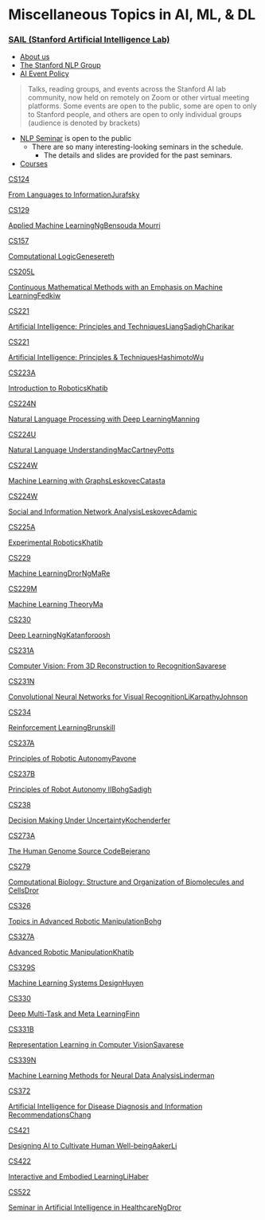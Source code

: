 # Miscellaneous Topics in AI, ML, & DL



### [SAIL (Stanford Artificial Intelligence Lab)](https://ai.stanford.edu/)
* [About us](https://ai.stanford.edu/about/)
* [The Stanford NLP Group](https://nlp.stanford.edu/)
* [AI Event Policy](https://ai.stanford.edu/events/)
> Talks, reading groups, and events across the Stanford AI lab community, now held on remotely on Zoom or other virtual meeting platforms.
> Some events are open to the public, some are open to only to Stanford people, and others are open to only individual groups (audience is denoted by brackets)

* [NLP Seminar](https://nlp.stanford.edu/seminar/) is open to the public
  * There are so many interesting-looking seminars in the schedule.
    * The details and slides are provided for the past seminars.
* [Courses](https://ai.stanford.edu/courses/)



[CS124](http://www.stanford.edu/class/cs124/)

[From Languages to Information](http://www.stanford.edu/class/cs124/)[Jurafsky](http://web.stanford.edu/~jurafsky/)

[CS129](https://web.stanford.edu/class/cs129/)

[Applied Machine Learning](https://web.stanford.edu/class/cs129/)[Ng](http://www.robotics.stanford.edu/~ang/contact.html)[Bensouda Mourri](https://profiles.stanford.edu/intranet/younes-bensouda-mourri)

[CS157](http://logic.stanford.edu/classes/cs157/current/)

[Computational Logic](http://logic.stanford.edu/classes/cs157/current/)[Genesereth](http://logic.stanford.edu/people/genesereth/genesereth.html)

[CS205L](http://web.stanford.edu/class/cs205l/)

[Continuous Mathematical Methods with an Emphasis on Machine Learning](http://web.stanford.edu/class/cs205l/)[Fedkiw](http://physbam.stanford.edu/~fedkiw/)

[CS221](http://www.stanford.edu/class/cs221/)

[Artificial Intelligence: Principles and Techniques](http://www.stanford.edu/class/cs221/)[Liang](http://cs.stanford.edu/~pliang/)[Sadigh](http://dorsa.fyi/)[Charikar](https://profiles.stanford.edu/moses-charikar)

[CS221](https://stanford-cs221.github.io/winter2021/)

[Artificial Intelligence: Principles & Techniques](https://stanford-cs221.github.io/winter2021/)[Hashimoto](https://thashim.github.io/)[Wu](https://jiajunwu.com/)

[CS223A](http://www.stanford.edu/class/cs223a/)

[Introduction to Robotics](http://www.stanford.edu/class/cs223a/)[Khatib](http://cs.stanford.edu/groups/manips/)

[CS224N](http://www.stanford.edu/class/cs224n/)

[Natural Language Processing with Deep Learning](http://www.stanford.edu/class/cs224n/)[Manning](http://nlp.stanford.edu/)

[CS224U](http://www.stanford.edu/class/cs224u/)

[Natural Language Understanding](http://www.stanford.edu/class/cs224u/)[MacCartney](http://nlp.stanford.edu/~wcmac/)[Potts](http://www.stanford.edu/~cgpotts/)

[CS224W](http://www.stanford.edu/class/cs224w/)

[Machine Learning with Graphs](http://www.stanford.edu/class/cs224w/)[Leskovec](https://cs.stanford.edu/people/jure/)[Catasta](https://profiles.stanford.edu/michele-catasta)

[CS224W](http://web.stanford.edu/class/cs224w/)

[Social and Information Network Analysis](http://web.stanford.edu/class/cs224w/)[Leskovec](http://cs.stanford.edu/people/jure/)[Adamic](http://www.ladamic.com/)

[CS225A](http://web.stanford.edu/class/cs225a/)

[Experimental Robotics](http://web.stanford.edu/class/cs225a/)[Khatib](http://cs.stanford.edu/groups/manips/)

[CS229](http://www.stanford.edu/class/cs229/)

[Machine Learning](http://www.stanford.edu/class/cs229/)[Dror](https://cs.stanford.edu/people/rondror/)[Ng](http://www.robotics.stanford.edu/~ang/contact.html)[Ma](https://ai.stanford.edu/~tengyuma/)[Re](https://cs.stanford.edu/people/chrismre/)

[CS229M](http://cs229.stanford.edu/)

[Machine Learning Theory](http://cs229.stanford.edu/)[Ma](https://ai.stanford.edu/~tengyuma/)

[CS230](http://www.stanford.edu/class/cs230/)

[Deep Learning](http://www.stanford.edu/class/cs230/)[Ng](https://cs.stanford.edu/people/rondror/)[Katanforoosh](https://profiles.stanford.edu/kian-katanforoosh)

[CS231A](http://www.stanford.edu/class/cs231a/)

[Computer Vision: From 3D Reconstruction to Recognition](http://www.stanford.edu/class/cs231a/)[Savarese](http://cvgl.stanford.edu/silvio/)

[CS231N](http://vision.stanford.edu/teaching/cs231n/)

[Convolutional Neural Networks for Visual Recognition](http://vision.stanford.edu/teaching/cs231n/)[Li](http://vision.stanford.edu/people.html)[Karpathy](http://cs.stanford.edu/people/karpathy/)[Johnson](http://cs.stanford.edu/people/jcjohns/)

[CS234](http://www.stanford.edu/class/cs234/)

[Reinforcement Learning](http://www.stanford.edu/class/cs234/)[Brunskill](https://cs.stanford.edu/people/ebrun/)

[CS237A](http://asl.stanford.edu/aa274/)

[Principles of Robotic Autonomy](http://asl.stanford.edu/aa274/)[Pavone](http://web.stanford.edu/~pavone/)

[CS237B](http://web.stanford.edu/class/cs237b/)

[Principles of Robot Autonomy II](http://web.stanford.edu/class/cs237b/)[Bohg](https://web.stanford.edu/~bohg/)[Sadigh](https://dorsa.fyi/)

[CS238](http://web.stanford.edu/class/aa228/)

[Decision Making Under Uncertainty](http://web.stanford.edu/class/aa228/)[Kochenderfer](http://web.stanford.edu/~mykel)

[CS273A](http://www.stanford.edu/class/cs273a/cgi-bin/index.php)

[The Human Genome Source Code](http://www.stanford.edu/class/cs273a/cgi-bin/index.php)[Bejerano](http://bejerano.stanford.edu/)

[CS279](http://web.stanford.edu/class/cs279/)

[Computational Biology: Structure and Organization of Biomolecules and Cells](http://web.stanford.edu/class/cs279/)[Dror](http://cs.stanford.edu/people/rondror/)

[CS326](http://web.stanford.edu/class/cs326/index.html)

[Topics in Advanced Robotic Manipulation](http://web.stanford.edu/class/cs326/index.html)[Bohg](https://am.is.tuebingen.mpg.de/person/jbohg)

[CS327A](http://cs.stanford.edu/groups/manips/teaching/cs327a/)

[Advanced Robotic Manipulation](http://cs.stanford.edu/groups/manips/teaching/cs327a/)[Khatib](http://cs.stanford.edu/groups/manips/)

[CS329S](https://stanford-cs329s.github.io/)

[Machine Learning Systems Design](https://stanford-cs329s.github.io/)[Huyen](https://huyenchip.com/)

[CS330](http://web.stanford.edu/class/cs330/)

[Deep Multi-Task and Meta Learning](http://web.stanford.edu/class/cs330/)[Finn](https://ai.stanford.edu/~cbfinn/)

[CS331B](http://web.stanford.edu/class/cs331b/)

[Representation Learning in Computer Vision](http://web.stanford.edu/class/cs331b/)[Savarese](http://cvgl.stanford.edu/silvio/)

[CS339N](https://explorecourses.stanford.edu/search?view=catalog&filter-coursestatus-Active=on&page=0&catalog=&q=CS+339N%3A+Machine+Learning+Methods+for+Neural+Data+Analysis&collapse=)

[Machine Learning Methods for Neural Data Analysis](https://explorecourses.stanford.edu/search?view=catalog&filter-coursestatus-Active=on&page=0&catalog=&q=CS+339N%3A+Machine+Learning+Methods+for+Neural+Data+Analysis&collapse=)[Linderman](https://web.stanford.edu/~swl1/)

[CS372](http://infolab.stanford.edu/~echang/cs372/cs372-syllabus.html)

[Artificial Intelligence for Disease Diagnosis and Information Recommendations](http://infolab.stanford.edu/~echang/cs372/cs372-syllabus.html)[Chang](http://infolab.stanford.edu/~echang/)

[CS421](https://explorecourses.stanford.edu/search?q=GSBGEN%2B596&academicYear=20182019)

[Designing AI to Cultivate Human Well-being](https://explorecourses.stanford.edu/search?q=GSBGEN%2B596&academicYear=20182019)[Aaker](https://ai.stanford.edu/courses/)[Li](https://profiles.stanford.edu/fei-fei-li/)

[CS422](http://cs422interactive.stanford.edu/)

[Interactive and Embodied Learning](http://cs422interactive.stanford.edu/)[Li](https://profiles.stanford.edu/fei-fei-li)[Haber](https://profiles.stanford.edu/nicholas-haber)

[CS522](http://cs522.stanford.edu/)

[Seminar in Artificial Intelligence in Healthcare](http://cs522.stanford.edu/)[Ng](http://www.andrewng.org/)[Dror](http://drorlab.stanford.edu/)
